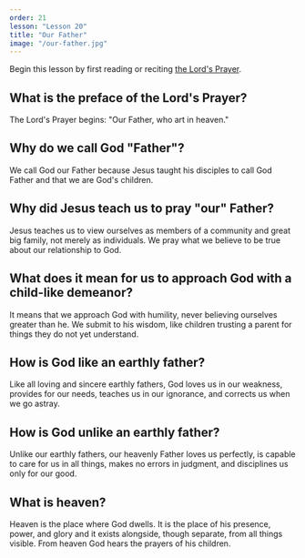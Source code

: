 ```yaml
---
order: 21
lesson: "Lesson 20"
title: "Our Father"
image: "/our-father.jpg"
---
```


Begin this lesson by first reading or reciting [the Lord's Prayer](/lords-prayer).

## What is the preface of the Lord's Prayer?

The Lord's Prayer begins: "Our Father, who art in heaven."

## Why do we call God "Father"?

We call God our Father because Jesus taught his disciples to call God Father and that we are God's children.

## Why did Jesus teach us to pray "our" Father?

Jesus teaches us to view ourselves as members of a community and great big family, not merely as individuals. We pray what we believe to be true about our relationship to God.

## What does it mean for us to approach God with a child-like demeanor?

It means that we approach God with humility, never believing ourselves greater than he. We submit to his wisdom, like children trusting a parent for things they do not yet understand.

## How is God like an earthly father?

Like all loving and sincere earthly fathers, God loves us in our weakness, provides for our needs, teaches us in our ignorance, and corrects us when we go astray.

## How is God unlike an earthly father?

Unlike our earthly fathers, our heavenly Father loves us perfectly, is capable to care for us in all things, makes no errors in judgment, and disciplines us only for our good.

## What is heaven?

Heaven is the place where God dwells. It is the place of his presence, power, and glory and it exists alongside, though separate, from all things visible. From heaven God hears the prayers of his children.

